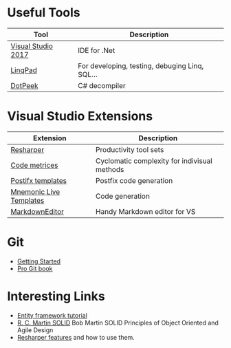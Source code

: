 # Useful Tools
| Tool | Description |
| ---- | ------------|
|[Visual Studio 2017](http://www.visualstudio.com)| IDE for .Net |
|[LinqPad](http://www.linqpad.net/) | For developing, testing, debuging Linq, SQL… |
|[DotPeek](https://www.jetbrains.com/decompiler/) | C# decompiler|

# Visual Studio Extensions
| Extension | Description |
| --------- | ------------|
|[Resharper](https://www.jetbrains.com/resharper/) | Productivity tool sets|
|[Code metrices](https://visualstudiogallery.msdn.microsoft.com/369d38e1-53d3-4f5c-9351-a0560162a6d9) | Cyclomatic complexity for indivisual methods |
|[Postifx templates](https://github.com/controlflow/resharper-postfix) | Postfix code generation |
|[Mnemonic Live Templates](https://github.com/JetBrains/mnemonics) | Code generation |
|[MarkdownEditor](https://marketplace.visualstudio.com/items?itemName=MadsKristensen.MarkdownEditor)| Handy Markdown editor for VS |

# Git
* [Getting Started](https://www.atlassian.com/git/tutorials/setting-up-a-repository)
* [Pro Git book](https://git-scm.com/book/en/v2)

# Interesting Links
* [Entity framework tutorial](http://www.entityframeworktutorial.net/code-first/entity-framework-code-first.aspx)
* [R. C. Martin SOLID](https://youtu.be/TMuno5RZNeE?t=757) Bob Martin SOLID Principles of Object Oriented and Agile Design 
* [Resharper features](https://www.jetbrains.com/resharper/features/) and how to use them.
